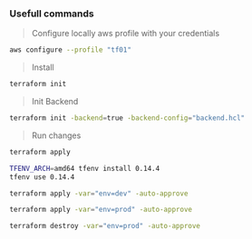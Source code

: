 ### Usefull commands

> Configure locally aws profile with your credentials
```bash
aws configure --profile "tf01"
```

> Install
```bash
terraform init
```

> Init Backend
```bash
terraform init -backend=true -backend-config="backend.hcl"
```

> Run changes
```bash
terraform apply
```

```bash
TFENV_ARCH=amd64 tfenv install 0.14.4 
tfenv use 0.14.4
```

```bash
terraform apply -var="env=dev" -auto-approve
```

```bash
terraform apply -var="env=prod" -auto-approve
```

```bash
terraform destroy -var="env=prod" -auto-approve
```
